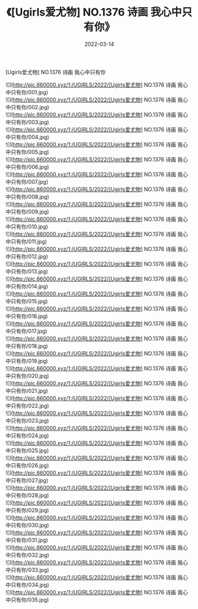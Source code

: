 ﻿---
layout: post
title:  《[Ugirls爱尤物] NO.1376 诗画 我心中只有你》
date:   2022-03-14
img: http://pic.660000.xyz/1:/UGIRLS/2022/[Ugirls爱尤物] NO.1376 诗画 我心中只有你/000.jpg
categories: [美女, 清纯, 唯美]
---

[Ugirls爱尤物] NO.1376 诗画 我心中只有你

 ![](http://pic.660000.xyz/1:/UGIRLS/2022/[Ugirls爱尤物] NO.1376 诗画 我心中只有你/001.jpg) <br>![](http://pic.660000.xyz/1:/UGIRLS/2022/[Ugirls爱尤物] NO.1376 诗画 我心中只有你/002.jpg) <br>![](http://pic.660000.xyz/1:/UGIRLS/2022/[Ugirls爱尤物] NO.1376 诗画 我心中只有你/003.jpg) <br>![](http://pic.660000.xyz/1:/UGIRLS/2022/[Ugirls爱尤物] NO.1376 诗画 我心中只有你/004.jpg) <br>![](http://pic.660000.xyz/1:/UGIRLS/2022/[Ugirls爱尤物] NO.1376 诗画 我心中只有你/005.jpg) <br>![](http://pic.660000.xyz/1:/UGIRLS/2022/[Ugirls爱尤物] NO.1376 诗画 我心中只有你/006.jpg) <br>![](http://pic.660000.xyz/1:/UGIRLS/2022/[Ugirls爱尤物] NO.1376 诗画 我心中只有你/007.jpg) <br>![](http://pic.660000.xyz/1:/UGIRLS/2022/[Ugirls爱尤物] NO.1376 诗画 我心中只有你/008.jpg) <br>![](http://pic.660000.xyz/1:/UGIRLS/2022/[Ugirls爱尤物] NO.1376 诗画 我心中只有你/009.jpg) <br>![](http://pic.660000.xyz/1:/UGIRLS/2022/[Ugirls爱尤物] NO.1376 诗画 我心中只有你/010.jpg) <br>![](http://pic.660000.xyz/1:/UGIRLS/2022/[Ugirls爱尤物] NO.1376 诗画 我心中只有你/011.jpg) <br>![](http://pic.660000.xyz/1:/UGIRLS/2022/[Ugirls爱尤物] NO.1376 诗画 我心中只有你/012.jpg) <br>![](http://pic.660000.xyz/1:/UGIRLS/2022/[Ugirls爱尤物] NO.1376 诗画 我心中只有你/013.jpg) <br>![](http://pic.660000.xyz/1:/UGIRLS/2022/[Ugirls爱尤物] NO.1376 诗画 我心中只有你/014.jpg) <br>![](http://pic.660000.xyz/1:/UGIRLS/2022/[Ugirls爱尤物] NO.1376 诗画 我心中只有你/015.jpg) <br>![](http://pic.660000.xyz/1:/UGIRLS/2022/[Ugirls爱尤物] NO.1376 诗画 我心中只有你/016.jpg) <br>![](http://pic.660000.xyz/1:/UGIRLS/2022/[Ugirls爱尤物] NO.1376 诗画 我心中只有你/017.jpg) <br>![](http://pic.660000.xyz/1:/UGIRLS/2022/[Ugirls爱尤物] NO.1376 诗画 我心中只有你/018.jpg) <br>![](http://pic.660000.xyz/1:/UGIRLS/2022/[Ugirls爱尤物] NO.1376 诗画 我心中只有你/019.jpg) <br>![](http://pic.660000.xyz/1:/UGIRLS/2022/[Ugirls爱尤物] NO.1376 诗画 我心中只有你/020.jpg) <br>![](http://pic.660000.xyz/1:/UGIRLS/2022/[Ugirls爱尤物] NO.1376 诗画 我心中只有你/021.jpg) <br>![](http://pic.660000.xyz/1:/UGIRLS/2022/[Ugirls爱尤物] NO.1376 诗画 我心中只有你/022.jpg) <br>![](http://pic.660000.xyz/1:/UGIRLS/2022/[Ugirls爱尤物] NO.1376 诗画 我心中只有你/023.jpg) <br>![](http://pic.660000.xyz/1:/UGIRLS/2022/[Ugirls爱尤物] NO.1376 诗画 我心中只有你/024.jpg) <br>![](http://pic.660000.xyz/1:/UGIRLS/2022/[Ugirls爱尤物] NO.1376 诗画 我心中只有你/025.jpg) <br>![](http://pic.660000.xyz/1:/UGIRLS/2022/[Ugirls爱尤物] NO.1376 诗画 我心中只有你/026.jpg) <br>![](http://pic.660000.xyz/1:/UGIRLS/2022/[Ugirls爱尤物] NO.1376 诗画 我心中只有你/027.jpg) <br>![](http://pic.660000.xyz/1:/UGIRLS/2022/[Ugirls爱尤物] NO.1376 诗画 我心中只有你/028.jpg) <br>![](http://pic.660000.xyz/1:/UGIRLS/2022/[Ugirls爱尤物] NO.1376 诗画 我心中只有你/029.jpg) <br>![](http://pic.660000.xyz/1:/UGIRLS/2022/[Ugirls爱尤物] NO.1376 诗画 我心中只有你/030.jpg) <br>![](http://pic.660000.xyz/1:/UGIRLS/2022/[Ugirls爱尤物] NO.1376 诗画 我心中只有你/031.jpg) <br>![](http://pic.660000.xyz/1:/UGIRLS/2022/[Ugirls爱尤物] NO.1376 诗画 我心中只有你/032.jpg) <br>![](http://pic.660000.xyz/1:/UGIRLS/2022/[Ugirls爱尤物] NO.1376 诗画 我心中只有你/033.jpg) <br>![](http://pic.660000.xyz/1:/UGIRLS/2022/[Ugirls爱尤物] NO.1376 诗画 我心中只有你/034.jpg) <br>![](http://pic.660000.xyz/1:/UGIRLS/2022/[Ugirls爱尤物] NO.1376 诗画 我心中只有你/035.jpg) <br>